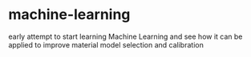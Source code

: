 # machine-learning
early attempt to start learning Machine Learning and see how it can be applied to improve material model selection and calibration
